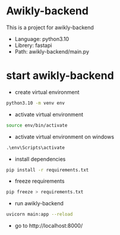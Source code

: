 # Awikly-backend

This is a project for awikly-backend

- Language: python3.10
- Librery: fastapi
- Path: awikly-backend/main.py

# start awikly-backend

- create virtual environment

```bash
python3.10 -m venv env
```

- activate virtual environment

```bash
source env/bin/activate
```

- activate virtual environment on windows

```cmd
.\env\Scripts\activate
```

- install dependencies

```bash
pip install -r requirements.txt
```

- freeze requirements

```bash
pip freeze > requirements.txt
```

- run awikly-backend

```bash
uvicorn main:app --reload
```
- go to http://localhost:8000/
